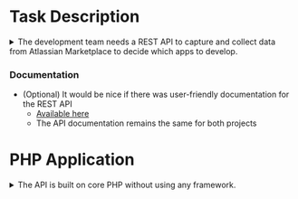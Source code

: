# Task Description
<details>
<summary>The development team needs a REST API to capture and collect data from Atlassian Marketplace to decide
which apps to develop.</summary>

The Atlassian Marketplace API has to be used for this:
https://developer.atlassian.com/platform/marketplace/rest/v2/api-group-apps/#api-addons-get

### Create a REST API with the following features:
* A user can make a request to get the apps from the Atlassian Marketplace.
### The apps can be filtered by :

  * [x] [Application](https://developer.atlassian.com/platform/marketplace/rest/v2/api-group-applications/#api-applications-get)
  * [x] Hosting type
  * [x] Filter
  * [x] Search text
  * [x] (Additional) The endpoint has all the available filters provided by the Atlasian Rest API

### The response should contain the following information:

  * [x] The name of the app
  * [x] The description of the app
  * [x] The link to the app in the Atlassian Marketplace
  * [x] The categories of the app
  * [x] The vendor of the app
  * [x] The average stars for the app
  * [x] The number of reviews
  * [x] The number of downloads
  * [x] The number of the installs
  * [x] The number of users of the app

</details>

### Documentation
* (Optional) It would be nice if there was user-friendly documentation for the REST API
  * [Available here](https://mubasharkk.github.io/atlassian/)
  * The API documentation remains the same for both projects


# PHP Application 

<details>
<summary>The API is built on core PHP without using any framework.</summary>

### Running the PHP application

```
#go to the php app directory
$ cd php/

#insalling composer dependencies
$ composer install

#executing the index.php file
$ php -S localhost:8000 ./index.php
```


### Testing the PHP application with PhpUnit

```
$ ./vendor/bin/phpunit ./tests/AddonServiceTest.php
```
</details>